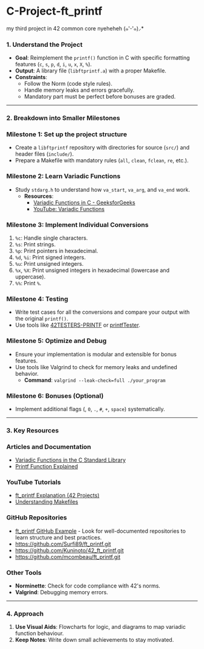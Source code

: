 # C-Project-ft_printf
my third project in 42 common core nyeheheh (๑'ᵕ'๑)⸝*

### **1. Understand the Project**

- **Goal**: Reimplement the `printf()` function in C with specific formatting features (`c`, `s`, `p`, `d`, `i`, `u`, `x`, `X`, `%`).
- **Output**: A library file (`libftprintf.a`) with a proper Makefile.
- **Constraints**:
    - Follow the Norm (code style rules).
    - Handle memory leaks and errors gracefully.
    - Mandatory part must be perfect before bonuses are graded.

---

### **2. Breakdown into Smaller Milestones**

### **Milestone 1: Set up the project structure**

- Create a `libftprintf` repository with directories for source (`src/`) and header files (`include/`).
- Prepare a Makefile with mandatory rules (`all`, `clean`, `fclean`, `re`, etc.).

### **Milestone 2: Learn Variadic Functions**

- Study `stdarg.h` to understand how `va_start`, `va_arg`, and `va_end` work.
    - **Resources**:
        - [Variadic Functions in C - GeeksforGeeks](https://www.geeksforgeeks.org/variadic-functions-in-c/)
        - [YouTube: Variadic Functions](https://youtu.be/ZwqxPnp7LQk)

### **Milestone 3: Implement Individual Conversions**

1. `%c`: Handle single characters.
2. `%s`: Print strings.
3. `%p`: Print pointers in hexadecimal.
4. `%d`, `%i`: Print signed integers.
5. `%u`: Print unsigned integers.
6. `%x`, `%X`: Print unsigned integers in hexadecimal (lowercase and uppercase).
7. `%%`: Print `%`.

### **Milestone 4: Testing**

- Write test cases for all the conversions and compare your output with the original `printf()`.
- Use tools like [42TESTERS-PRINTF](https://github.com/Mazoise/42TESTERS-PRINTF) or [printfTester](https://github.com/Tripouille/printfTester).

### **Milestone 5: Optimize and Debug**

- Ensure your implementation is modular and extensible for bonus features.
- Use tools like Valgrind to check for memory leaks and undefined behavior.
    - **Command**: `valgrind --leak-check=full ./your_program`

### **Milestone 6: Bonuses (Optional)**

- Implement additional flags (, `0`, `.`, `#`, `+`, `space`) systematically.

---

### **3. Key Resources**

### **Articles and Documentation**

- [Variadic Functions in the C Standard Library](https://en.cppreference.com/w/c/variadic)
- [Printf Function Explained](https://aticleworld.com/printf-in-c/)

### **YouTube Tutorials**

- [ft_printf Explanation (42 Projects)](https://youtu.be/FT_hNWe3JLE)
- [Understanding Makefiles](https://youtu.be/Vdu9vDhlE5A)

### **GitHub Repositories**

- [ft_printf GitHub Example](https://github.com/topics/ft-printf) - Look for well-documented repositories to learn structure and best practices.
- https://github.com/Surfi89/ft_printf.git
- https://github.com/Kuninoto/42_ft_printf.git
- https://github.com/mcombeau/ft_printf.git

### **Other Tools**

- **Norminette**: Check for code compliance with 42's norms.
- **Valgrind**: Debugging memory errors.

---

### **4. Approach**

1. **Use Visual Aids**: Flowcharts for logic, and diagrams to map variadic function behaviour.
2. **Keep Notes**: Write down small achievements to stay motivated.
